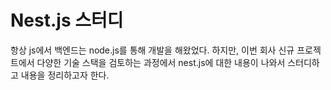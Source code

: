 # Nest.js 스터디

항상 js에서 백엔드는 node.js를 통해 개발을 해왔었다. 하지만, 이번 회사 신규 프로젝트에서 다양한 기술 스택을 검토하는 과정에서 nest.js에 대한 내용이 나와서 스터디하고 내용을 정리하고자 한다.